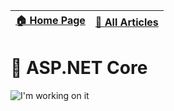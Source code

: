 [🏠 Home Page](https://github.com/rithala) | [📰 All Articles](../README.md)
-|-

# 🚀 ASP.NET Core

<img alt="I'm working on it" src="https://github.com/rithala/rithala/raw/master/assets/inprogress.gif"/>
